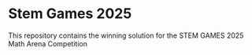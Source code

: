 # Stem Games 2025
This repository contains the winning solution for the STEM GAMES 2025 Math Arena Competition
